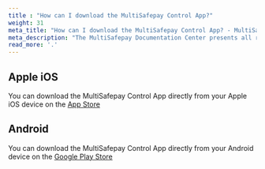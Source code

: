 ```yaml
---
title : "How can I download the MultiSafepay Control App?"
weight: 31
meta_title: "How can I download the MultiSafepay Control App? - MultiSafepay Docs"
meta_description: "The MultiSafepay Documentation Center presents all relevant information about our Plugins and API. You can also find support pages for payment methods, tools and general questions as well as the contact details of our Support and Integration Teams."
read_more: '.'
---
```


## Apple iOS

You can download the MultiSafepay Control App directly from your Apple iOS device on the [App Store](https://apps.apple.com/nl/app/multisafepay-control/id929955963)


## Android

You can download the MultiSafepay Control App directly from your Android device on the [Google Play Store](https://play.google.com/store/apps/details?id=com.multisafepay.control)